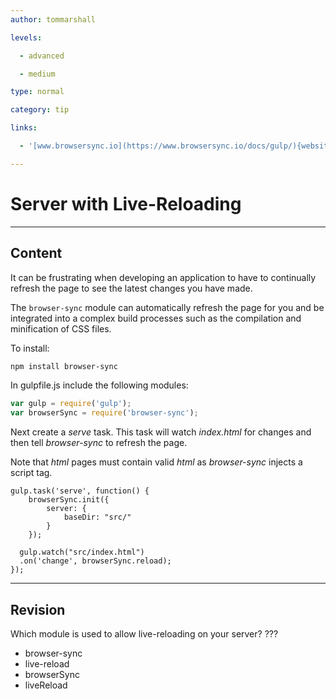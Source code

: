 ```yaml
---
author: tommarshall

levels:

  - advanced

  - medium

type: normal

category: tip

links:

  - '[www.browsersync.io](https://www.browsersync.io/docs/gulp/){website}'

---
```

# Server with Live-Reloading

---
## Content

It can be frustrating when developing an application to have to continually refresh the page to see the latest changes you have made.

The `browser-sync` module can automatically refresh the page for you and be integrated into a complex build processes such as the compilation and minification of CSS files.

To install:
```bash
npm install browser-sync
```
In gulpfile.js include the following modules:
```javaScript
var gulp = require('gulp');
var browserSync = require('browser-sync');
```

Next create a *serve* task. This task will  watch *index.html* for changes and then tell *browser-sync* to refresh the page.

Note that *html* pages must contain valid *html* as *browser-sync* injects a script tag.

```
gulp.task('serve', function() {
    browserSync.init({
        server: {
            baseDir: "src/"
        }
    });
	
  gulp.watch("src/index.html")
  .on('change', browserSync.reload);
});
```

---
## Revision

Which module is used to allow live-reloading on your server? ???

* browser-sync
* live-reload
* browserSync
* liveReload
 
 
